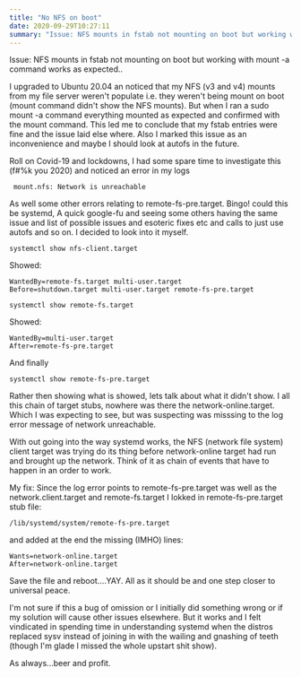 ```yaml
---
title: "No NFS on boot"
date: 2020-09-29T10:27:11
summary: "Issue: NFS mounts in fstab not mounting on boot but working with mount -a command works as expected.. I upgraded to Ubuntu 20.04 an noticed that my NFS (v3 and..."
---
```


Issue: NFS mounts in fstab not mounting on boot but working with mount -a command works as expected.. 
 
 I upgraded to Ubuntu 20.04 an noticed that my NFS (v3 and v4) mounts from my file server weren't populate i.e. they weren't being mount on boot (mount command didn't show the NFS mounts). But when I ran a sudo mount -a command everything mounted as expected and confirmed with the mount command. This led me to conclude that my fstab entries were fine and the issue laid else where. Also I marked this issue as an inconvenience and maybe I should look at autofs in the future. 

 Roll on Covid-19 and lockdowns, I had some spare time to investigate this (f#%k you 2020) and noticed an error in my logs 


```
 mount.nfs: Network is unreachable 
```


 As well some other errors relating to remote-fs-pre.target. Bingo! could this be systemd, A quick google-fu and seeing some others having the same issue and list of possible issues and esoteric fixes etc and calls to just use autofs and so on. I decided to look into it myself. 


```
systemctl show nfs-client.target 
```


 Showed: 


```
WantedBy=remote-fs.target multi-user.target 
Before=shutdown.target multi-user.target remote-fs-pre.target
```


```
systemctl show remote-fs.target
```


 Showed: 


```
WantedBy=multi-user.target
After=remote-fs-pre.target
```


 And finally 


```
systemctl show remote-fs-pre.target
```


 Rather then showing what is showed, lets talk about what it didn't show. I all this chain of target stubs, nowhere was there the network-online.target. Which I was expecting to see, but was suspecting was misssing to the log error message of network unreachable. 

 With out going into the way systemd works, the NFS (network file system) client target was trying do its thing before network-online target had run and brought up the network. Think of it as chain of events that have to happen in an order to work. 
 
 My fix: Since the log error points to remote-fs-pre.target was well as the network.client.target and remote-fs.target I lokked in remote-fs-pre.target stub file: 


```
/lib/systemd/system/remote-fs-pre.target
```


 and added at the end the missing (IMHO) lines: 
 

```
Wants=network-online.target
After=network-online.target
```


 Save the file and reboot....YAY. All as it should be and one step closer to universal peace. 
 

 
 I'm not sure if this a bug of omission or I initially did something wrong or if my solution will cause other issues elsewhere. But it works and I felt vindicated in spending time in understanding systemd when the distros replaced sysv instead of joining in with the wailing and gnashing of teeth (though I'm glade I missed the whole upstart shit show). 
 

 
 As always...beer and profit.